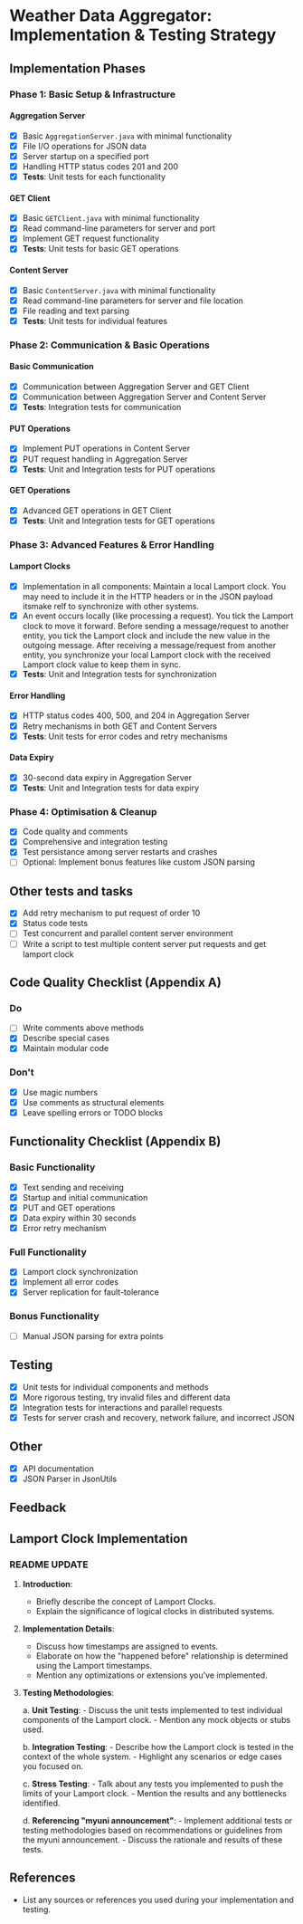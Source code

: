 # Weather Data Aggregator: Implementation & Testing Strategy

## Implementation Phases

### Phase 1: Basic Setup & Infrastructure

#### Aggregation Server

- [x] Basic `AggregationServer.java` with minimal functionality
- [x] File I/O operations for JSON data
- [x] Server startup on a specified port
- [x] Handling HTTP status codes 201 and 200
- [x] **Tests**: Unit tests for each functionality

#### GET Client

- [x] Basic `GETClient.java` with minimal functionality
- [x] Read command-line parameters for server and port
- [x] Implement GET request functionality
- [x] **Tests**: Unit tests for basic GET operations

#### Content Server

- [x] Basic `ContentServer.java` with minimal functionality
- [x] Read command-line parameters for server and file location
- [x] File reading and text parsing
- [x] **Tests**: Unit tests for individual features

### Phase 2: Communication & Basic Operations

#### Basic Communication

- [x] Communication between Aggregation Server and GET Client
- [x] Communication between Aggregation Server and Content Server
- [x] **Tests**: Integration tests for communication

#### PUT Operations

- [x] Implement PUT operations in Content Server
- [x] PUT request handling in Aggregation Server
- [x] **Tests**: Unit and Integration tests for PUT operations

#### GET Operations

- [x] Advanced GET operations in GET Client
- [x] **Tests**: Unit and Integration tests for GET operations

### Phase 3: Advanced Features & Error Handling

#### Lamport Clocks

- [x] Implementation in all components: Maintain a local Lamport clock. You may need to include it in the HTTP headers or in the JSON payload itsmake relf to synchronize with other systems.
- [x] An event occurs locally (like processing a request). You tick the Lamport clock to move it forward.
      Before sending a message/request to another entity, you tick the Lamport clock and include the new value in the outgoing message.
      After receiving a message/request from another entity, you synchronize your local Lamport clock with the received Lamport clock value to keep them in sync.
- [x] **Tests**: Unit and Integration tests for synchronization

#### Error Handling

- [x] HTTP status codes 400, 500, and 204 in Aggregation Server
- [x] Retry mechanisms in both GET and Content Servers
- [x] **Tests**: Unit tests for error codes and retry mechanisms

#### Data Expiry

- [x] 30-second data expiry in Aggregation Server
- [x] **Tests**: Unit and Integration tests for data expiry

### Phase 4: Optimisation & Cleanup

- [x] Code quality and comments
- [x] Comprehensive and integration testing
- [x] Test persistance among server restarts and crashes
- [ ] Optional: Implement bonus features like custom JSON parsing

## Other tests and tasks

- [x] Add retry mechanism to put request of order 10
- [x] Status code tests
- [ ] Test concurrent and parallel content server environment
- [ ] Write a script to test multiple content server put requests and get lamport clock

## Code Quality Checklist (Appendix A)

### Do

- [ ] Write comments above methods
- [x] Describe special cases
- [x] Maintain modular code

### Don't

- [x] Use magic numbers
- [x] Use comments as structural elements
- [x] Leave spelling errors or TODO blocks

## Functionality Checklist (Appendix B)

### Basic Functionality

- [x] Text sending and receiving
- [x] Startup and initial communication
- [x] PUT and GET operations
- [x] Data expiry within 30 seconds
- [x] Error retry mechanism

### Full Functionality

- [x] Lamport clock synchronization
- [x] Implement all error codes
- [x] Server replication for fault-tolerance

### Bonus Functionality

- [ ] Manual JSON parsing for extra points

## Testing

- [x] Unit tests for individual components and methods
- [x] More rigorous testing, try invalid files and different data
- [x] Integration tests for interactions and parallel requests
- [x] Tests for server crash and recovery, network failure, and incorrect JSON

## Other

- [x] API documentation
- [x] JSON Parser in JsonUtils

## Feedback

## Lamport Clock Implementation

### README UPDATE

1. **Introduction**:

   - Briefly describe the concept of Lamport Clocks.
   - Explain the significance of logical clocks in distributed systems.

2. **Implementation Details**:

   - Discuss how timestamps are assigned to events.
   - Elaborate on how the "happened before" relationship is determined using the Lamport timestamps.
   - Mention any optimizations or extensions you've implemented.

3. **Testing Methodologies**:

   a. **Unit Testing**: - Discuss the unit tests implemented to test individual components of the Lamport clock. - Mention any mock objects or stubs used.

   b. **Integration Testing**: - Describe how the Lamport clock is tested in the context of the whole system. - Highlight any scenarios or edge cases you focused on.

   c. **Stress Testing**: - Talk about any tests you implemented to push the limits of your Lamport clock. - Mention the results and any bottlenecks identified.

   d. **Referencing "myuni announcement"**: - Implement additional tests or testing methodologies based on recommendations or guidelines from the myuni announcement. - Discuss the rationale and results of these tests.

## References

- List any sources or references you used during your implementation and testing.
